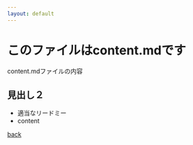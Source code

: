 ```yaml
---
layout: default
---
```


# このファイルはcontent.mdです
content.mdファイルの内容

## 見出し２
- 適当なリードミー
- content

[back](/)
